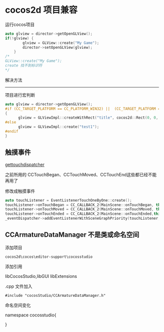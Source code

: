 # cocos2d 项目兼容



运行cocos项目

```cpp
auto glview = director->getOpenGLView();
if(!glview) {
        glview = GLView::create("My Game");
        director->setOpenGLView(glview);
    }
/*
GLView::create("My Game");
create 找不到标识符
*/
```

解决方法

---------------------------

项目进行宏判断

```cpp
auto glview = director->getOpenGLView();	
#if (CC_TARGET_PLATFORM == CC_PLATFORM_WIN32) ||  (CC_TARGET_PLATFORM == CC_PLATFORM_MAC) ||        (CC_TARGET_PLATFORM == CC_PLATFORM_LINUX)
{
	  glview = GLViewImpl::createWithRect("title", cocos2d::Rect(0, 0, 480, 480));
#else
	  glview = GLViewImpl::create("test1");
#endif
}
```



## 触摸事件

 [gettouchdispatcher](http://www.bubuko.com/so/1/gettouchdispatcher)  

之前所用的 CCTouchBegan、CCTouchMoved、CCTouchEnd这些都已经不能再用了

修改成触摸事件

```cpp
auto touchListener = EventListenerTouchOneByOne::create();  
touchListener->onTouchBegan = CC_CALLBACK_2(MainScene::onTouchBegan, this);  
touchListener->onTouchMoved = CC_CALLBACK_2(MainScene::onTouchMoved, this);
touchListener->onTouchEnded = CC_CALLBACK_2(MainScene::onTouchEnded,this);
_eventDispatcher->addEventListenerWithSceneGraphPriority(touchListener, this);
```



## CCArmatureDataManager 不是类或命名空间



添加项目

```
cocos2d\cocos\editor-support\cocosstudio
```

添加引用

libCocosStudio,libGUI libExtensions



.cpp 文件加入

```
#include "cocosStudio/CCArmatureDataManager.h"
```

命名空间变化

namespace cocosstudio{

}

